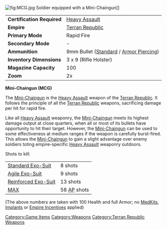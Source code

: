 ![](MCG.jpg "fig:MCG.jpg") Soldier equipped with a Mini-Chaingun\]\]

|                            |                                                                                             |
|----------------------------|---------------------------------------------------------------------------------------------|
| **Certification Required** | [Heavy Assault](Heavy_Assault "wikilink")                                                   |
| **Empire**                 | [Terran Republic](Terran_Republic "wikilink")                                               |
| **Primary Mode**           | Rapid Fire                                                                                  |
| **Secondary Mode**         | \-                                                                                          |
| **Ammunition**             | 9mm Bullet ([Standard](9mm_Bullet "wikilink") / [Armor Piercing](AP_9mm_Bullet "wikilink")) |
| **Inventory Dimensions**   | 3 x 9 (Rifle Holster)                                                                       |
| **Magazine Capacity**      | 100                                                                                         |
| **Zoom**                   | 2x                                                                                          |

**Mini-Chaingun (MCG)**

The [Mini-Chaingun](Mini-Chaingun "wikilink") is the [Heavy
Assault](Heavy_Assault "wikilink") weapon of the [Terran
Republic](Terran_Republic "wikilink"). It follows the principle of all
the [Terran Republic](Terran_Republic "wikilink") weapons, sacrificing
damage per hit for rapid fire.

Like all [Heavy Assault](Heavy_Assault "wikilink") weaponry, the
[Mini-Chaingun](Mini-Chaingun "wikilink") meets its highest damage
output at close quarters, when all or most of its bullets have
opportunity to hit their target. However, the
[Mini-Chaingun](Mini-Chaingun "wikilink") can be used to some
effectiveness at medium ranges if the weapon is carefully burst-fired.
This allows the [Mini-Chaingun](Mini-Chaingun "wikilink") to gain a
slight advantage over enemy soldiers toting empire-specific [Heavy
Assault](Heavy_Assault "wikilink") weaponry outdoors.

Shots to kill:

|                                                       |                                          |
|-------------------------------------------------------|------------------------------------------|
| [Standard Exo-Suit](Standard_Exo-Suit "wikilink")     | 8 shots                                  |
| [Agile Exo-Suit](Agile_Exo-Suit "wikilink")           | 9 shots                                  |
| [Reinforced Exo-Suit](Reinforced_Exo-Suit "wikilink") | 13 shots                                 |
| [MAX](MAX "wikilink")                                 | 58 [AP](Armor_Piercing "wikilink") shots |

(The above numbers are taken with 100 Health and full Armor; no
[MedKits](MedKit "wikilink"), [Implants](Implants "wikilink") or [Empire
Incentives](Empire_Incentives "wikilink") applied)

[Category:Game Items](Category:Game_Items "wikilink")
[Category:Weapons](Category:Weapons "wikilink") [Category:Terran
Republic Weapons](Category:Terran_Republic_Weapons "wikilink")